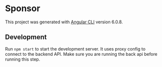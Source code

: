 # Sponsor

This project was generated with [Angular CLI](https://github.com/angular/angular-cli) version 6.0.8.

## Development
Run `npm start` to start the development server. It uses proxy config to connect to the backend API. Make sure you are running the back api before running this step.

